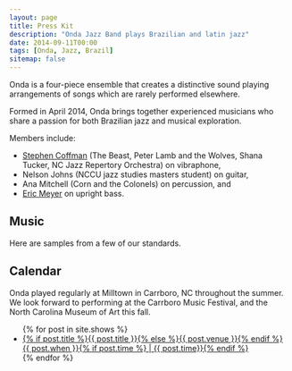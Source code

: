 ```yaml
---
layout: page
title: Press Kit
description: "Onda Jazz Band plays Brazilian and latin jazz"
date: 2014-09-11T00:00
tags: [Onda, Jazz, Brazil]
sitemap: false
---
```

<script type="text/javascript">
  var shows = {% include shows.json %} || [];
  var songs = {% include songs.json %} || [];
</script>

Onda is a four-piece ensemble that creates a distinctive sound playing arrangements of songs which are rarely performed elsewhere.

Formed in April 2014, Onda brings together experienced musicians who share a passion for both Brazilian jazz and musical exploration.

Members include:

* [Stephen Coffman]({{site.url}}/about/stephen/) (The Beast, Peter Lamb and the Wolves, Shana Tucker, NC Jazz Repertory Orchestra) on vibraphone,
* Nelson Johns (NCCU jazz studies masters student) on guitar,
* Ana Mitchell (Corn and the Colonels) on percussion, and
* [Eric Meyer]({{site.url}}/about/eric/) on upright bass.

## Music

Here are samples from a few of our standards.

<div id="songPlayer"></div>

## Calendar

Onda played regularly at Milltown in Carrboro, NC throughout the summer. We look forward to performing at the Carrboro Music Festival, and the North Carolina Museum of Art this fall.

<ul class="post-list shows" id='shows'>
{% for post in site.shows %}
  <li><article><a href="{{ site.url }}{{ post.url }}">{% if post.title %}{{ post.title }}{% else %}{{ post.venue }}{% endif %} <span class='show-date'>{{ post.when }}{% if post.time %} | {{ post.time}}{% endif %}</span></a></article></li>
{% endfor %}
</ul>
